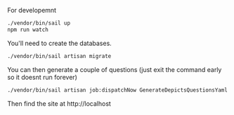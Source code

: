 For developemnt

```sh
./vendor/bin/sail up
npm run watch
```

You'll need to create the databases.

```sh
./vendor/bin/sail artisan migrate
```

You can then generate a couple of questions (just exit the command early so it doesnt run forever)

```sh
./vendor/bin/sail artisan job:dispatchNow GenerateDepictsQuestionsYaml
```

Then find the site at http://localhost
